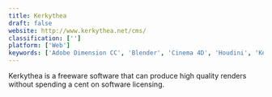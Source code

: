 ```yaml
---
title: Kerkythea
draft: false 
website: http://www.kerkythea.net/cms/
classification: ['']
platform: ['Web']
keywords: ['Adobe Dimension CC', 'Blender', 'Cinema 4D', 'Houdini', 'Keyshot', 'Lumion', 'LuxCoreRender', 'LuxRender', 'MODO', 'Maya', 'POV-Ray', 'RenderMan', 'Substance Designer', 'ZBrush', 'appleseed']
---
```

Kerkythea is a freeware software that can produce high quality renders without spending a cent on software licensing.